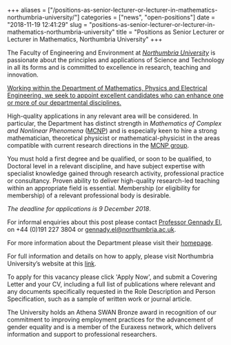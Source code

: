 +++
aliases = ["/positions-as-senior-lecturer-or-lecturer-in-mathematics-northumbria-university/"]
categories = ["news", "open-positions"]
date = "2018-11-19 12:41:29"
slug = "positions-as-senior-lecturer-or-lecturer-in-mathematics-northumbria-university"
title = "Positions as Senior Lecturer or Lecturer in Mathematics, Northumbria University"
+++

The Faculty of Engineering and Environment at *[Northumbria
University](https://www.northumbria.ac.uk/)* is passionate about the
principles and applications of Science and Technology in all its forms
and is committed to excellence in research, teaching and innovation.

[Working within the Department of Mathematics, Physics and Electrical
Engineering, we seek to appoint excellent candidates who can enhance one
or more of our departmental
disciplines.](https://www.northumbria.ac.uk/work-for-us/job-vacancies/academic-478-lecturer-or-senior-lecturer)

High-quality applications in any relevant area will be considered. In
particular, the Department has distinct strength in *Mathematics of
Complex and Nonlinear Phenomena*
([MCNP](https://tinyurl.com/northumbria-mcnp)) and is especially keen to
hire a strong mathematician, theoretical physicist or
mathematical-physicist in the areas compatible with current research
directions in the [MCNP group](http://mcnp.northumbria.ac.uk/mcnp.html).

You must hold a first degree and be qualified, or soon to be qualified,
to Doctoral level in a relevant discipline, and have subject expertise
with specialist knowledge gained through research activity, professional
practice or consultancy. Proven ability to deliver high-quality
research-led teaching within an appropriate field is essential.
Membership (or eligibility for membership) of a relevant professional
body is desirable.

*The deadline for applications is 9 December 2018*.

For informal enquiries about this post please contact [Professor Gennady
El](https://www.northumbria.ac.uk/about-us/our-staff/e/gennady-el/), on
+44 (0)191 227 3804 or gennady.el@northumbria.ac.uk.

For more information about the Department please visit their
[homepage](https://www.northumbria.ac.uk/about-us/academic-departments/mathematics-physics-and-electrical-engineering/).

For full information and details on how to apply, please visit
Northumbria University’s website at
this [link](https://www.northumbria.ac.uk/work-for-us/job-vacancies/academic-478-lecturer-or-senior-lecturer).

To apply for this vacancy please click 'Apply Now', and submit a
Covering Letter and your CV, including a full list of publications where
relevant and any documents specifically requested in the Role
Description and Person Specification, such as a sample of written work
or journal article.

The University holds an Athena SWAN Bronze award in recognition of our
commitment to improving employment practices for the advancement of
gender equality and is a member of the Euraxess network, which delivers
information and support to professional researchers.
